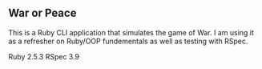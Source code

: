 ## War or Peace

This is a Ruby CLI application that simulates the game of War. I am using it as
a refresher on Ruby/OOP fundementals as well as testing with RSpec.

Ruby 2.5.3
RSpec 3.9
